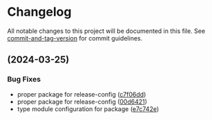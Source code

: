 # Changelog

All notable changes to this project will be documented in this file. See [commit-and-tag-version](https://github.com/absolute-version/commit-and-tag-version) for commit guidelines.

##  (2024-03-25)


### Bug Fixes

* proper package for release-config ([c7f06dd](https://github.com/davidsneighbour/just-a-quicky/commit/c7f06dd1de35bee0bf4478593c82749f7436848b))
* proper package for release-config ([00d6421](https://github.com/davidsneighbour/just-a-quicky/commit/00d6421b581d8869994987500f37e0e7c3ab1336))
* type module configuration for package ([e7c742e](https://github.com/davidsneighbour/just-a-quicky/commit/e7c742eef86a67b24c88fe94fbe461d7504f97c0))
